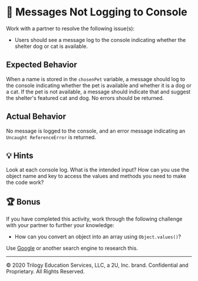 # 🐛 Messages Not Logging to Console 

Work with a partner to resolve the following issue(s):

* Users should see a message log to the console indicating whether the shelter dog or cat is available.

## Expected Behavior

When a name is stored in the `chosenPet` variable, a message should log to the console indicating whether the pet is available and whether it is a dog or a cat. If the pet is not available, a message should indicate that and suggest the shelter's featured cat and dog. No errors should be returned. 

## Actual Behavior

No message is logged to the console, and an error message indicating an `Uncaught ReferenceError` is returned. 

## 💡 Hints

Look at each console log. What is the intended input? How can you use the object name and key to access the values and methods you need to make the code work? 

## 🏆 Bonus

If you have completed this activity, work through the following challenge with your partner to further your knowledge:

* How can you convert an object into an array using `Object.values()`? 

Use [Google](https://www.google.com) or another search engine to research this.

---

© 2020 Trilogy Education Services, LLC, a 2U, Inc. brand. Confidential and Proprietary. All Rights Reserved.